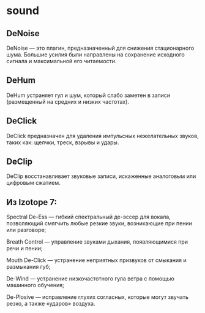 # sound

## DeNoise
DeNoise — это плагин, предназначенный для снижения стационарного шума. Большие усилия были направлены на сохранение исходного сигнала и максимальной его читаемости.

## DeHum
DeHum устраняет гул и шум, который слабо заметен в записи (размещенный на средних и низких частотах).

## DeClick
DeClick предназначен для удаления импульсных нежелательных звуков, таких как: щелчки, треск, взрывы и удары.

## DeClip
DeClip восстанавливает звуковые записи, искаженные аналоговым или цифровым сжатием.

## Из Izotope 7:
Spectral De-Ess — гибкий спектральный де-эссер для вокала, позволяющий смягчить любые резкие звуки, возникающие при пении или разговоре;

Breath Control — управление звуками дыхания, появляющимися при речи и пении;

Mouth De-Click — устранение неприятных призвуков от смыкания и размыкания губ;

De-Wind — устранение низкочастотного гула ветра с помощью машинного обучения;

De-Plosive — исправление глухих согласных, которые могут звучать резко, а также «ударов» воздуха.

